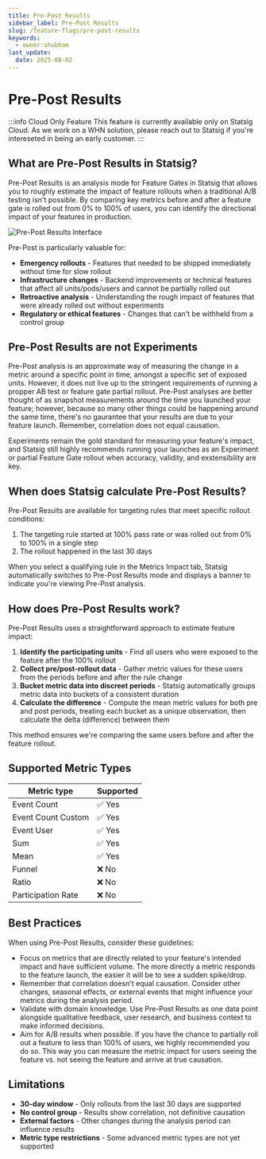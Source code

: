 ```yaml
---
title: Pre-Post Results
sidebar_label: Pre-Post Results
slug: /feature-flags/pre-post-results
keywords:
  - owner:shubham
last_update:
  date: 2025-08-02
---
```


# Pre-Post Results

:::info Cloud Only Feature
This feature is currently available only on Statsig Cloud. As we work on a WHN solution, please reach out to Statsig if you're intereseted in being an early customer.
:::

## What are Pre-Post Results in Statsig?

Pre-Post Results is an analysis mode for Feature Gates in Statsig that allows you to roughly estimate the impact of feature rollouts when a traditional A/B testing isn't possible. By comparing key metrics before and after a feature gate is rolled out from 0% to 100% of users, you can identify the directional impact of your features in production.

![Pre-Post Results Interface](/img/pre-post-results.png)

Pre-Post is particularly valuable for:

- **Emergency rollouts** - Features that needed to be shipped immediately without time for slow rollout
- **Infrastructure changes** - Backend improvements or technical features that affect all units/pods/users and cannot be partially rolled out
- **Retroactive analysis** - Understanding the rough impact of features that were already rolled out without experiments
- **Regulatory or ethical features** - Changes that can't be withheld from a control group

## Pre-Post Results are not Experiments

Pre-Post analysis is an approximate way of measuring the change in a metric around a specific point in time, amongst a specific set of exposed units. However, it does not live up to the stringent requirements of running a propper AB test or feature gate partial rollout. Pre-Post analyses are better thought of as snapshot measurements around the time you launched your feature; however, because so many other things could be happening around the same time, there's no gaurantee that your results are due to your feature launch. Remember, correlation does not equal causation.

Experiments remain the gold standard for measuring your feature's impact, and Statsig still highly recommends running your launches as an Experiment or partial Feature Gate rollout when accuracy, validity, and exstensibility are key.

## When does Statsig calculate Pre-Post Results?

Pre-Post Results are available for targeting rules that meet specific rollout conditions:

1. The targeting rule started at 100% pass rate or was rolled out from 0% to 100% in a single step
2. The rollout happened in the last 30 days

When you select a qualifying rule in the Metrics Impact tab, Statsig automatically switches to Pre-Post Results mode and displays a banner to indicate you're viewing Pre-Post analysis.

## How does Pre-Post Results work?

Pre-Post Results uses a straightforward approach to estimate feature impact:

1. **Identify the participating units** - Find all users who were exposed to the feature after the 100% rollout
2. **Collect pre/post-rollout data** - Gather metric values for these users from the periods before and after the rule change
3. **Bucket metric data into discreet periods** - Statsig automatically groups metric data into buckets of a consistent duration
4. **Calculate the difference** - Compute the mean metric values for both pre and post periods, treating each bucket as a unique observation, then calculate the delta (difference) between them

This method ensures we're comparing the same users before and after the feature rollout.

## Supported Metric Types

| Metric type | Supported |
|-------------|-----------|
| Event Count | ✅ Yes |
| Event Count Custom | ✅ Yes |
| Event User | ✅ Yes |
| Sum | ✅ Yes |
| Mean | ✅ Yes |
| Funnel | ❌ No |
| Ratio | ❌ No |
| Participation Rate | ❌ No |

## Best Practices

When using Pre-Post Results, consider these guidelines:

- Focus on metrics that are directly related to your feature's intended impact and have sufficient volume. The more directly a metric responds to the feature launch, the easier it will be to see a sudden spike/drop.
- Remember that correlation doesn't equal causation. Consider other changes, seasonal effects, or external events that might influence your metrics during the analysis period.
- Validate with domain knowledge. Use Pre-Post Results as one data point alongside qualitative feedback, user research, and business context to make informed decisions.
- Aim for A/B results when possible. If you have the chance to partially roll out a feature to less than 100% of users, we highly recommended you do so. This way you can measure the metric impact for users seeing the feature vs. not seeing the feature and arrive at true causation.

## Limitations

- **30-day window** - Only rollouts from the last 30 days are supported
- **No control group** - Results show correlation, not definitive causation
- **External factors** - Other changes during the analysis period can influence results
- **Metric type restrictions** - Some advanced metric types are not yet supported
